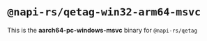 # `@napi-rs/qetag-win32-arm64-msvc`

This is the **aarch64-pc-windows-msvc** binary for `@napi-rs/qetag`

